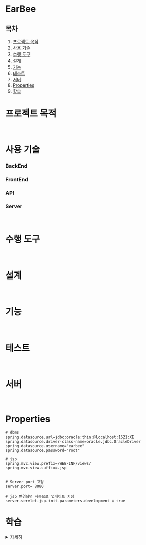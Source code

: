 # EarBee


## 목차
   1. [프로젝트 목적](#프로젝트-목적)
   2. [사용 기술](#사용-기술)
   3. [수행 도구](#수행-도구)
   4. [설계](#설계)
   5. [기능](#기능)
   6. [테스트](#테스트)
   7. [서버](#서버)
   8. [Properties](#Properties)
   9. [학습](#학습) 

# 프로젝트 목적

<br>

# 사용 기술


### BackEnd
    
### FrontEnd
    
    
### API
    
### Server

<br>

# 수행 도구

<br>

# 설계

<br>    

# 기능

<br>

# 테스트

<br>

# 서버

<br>

# Properties

```
# dbms
spring.datasource.url=jdbc:oracle:thin:@localhost:1521:XE
spring.datasource.driver-class-name=oracle.jdbc.OracleDriver
spring.datasource.username="earbee"
spring.datasource.password="root"

# jsp
spring.mvc.view.prefix=/WEB-INF/views/
spring.mvc.view.suffix=.jsp


# Server port 고정
server.port= 8080

# jsp 변경되면 자동으로 업데이트 지정
server.servlet.jsp.init-parameters.development = true 

```



# 학습
<details>
    <summary>자세히</summary>
1. JSP    
spring boot에서는 jsp를 사용하기 위해서는 추가적으로 의존성 주입이 필요하다.

#### build.gradle
```
// 내장 톰켓에서 jsp인식할 수 있도록 jsp 의존성 삽입
implementation 'org.apache.tomcat.embed:tomcat-embed-jasper'
// jstl 의존성 삽입
implementation 'javax.servlet:jstl:1.2'
```

<br>

#### application.properties

```
// view 접두사 ( 경로 설정 )
spring.mvc.view.prefix=/WEB-INF/views/

// view 접미사 ( 확장자 설정)
spring.mvc.view.suffix=.jsp
```
    

</details>



